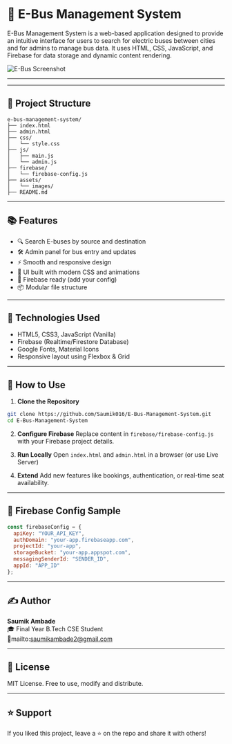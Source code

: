 # 🚌 E-Bus Management System

E-Bus Management System is a web-based application designed to provide an intuitive interface for users to search for electric buses between cities and for admins to manage bus data. It uses HTML, CSS, JavaScript, and Firebase for data storage and dynamic content rendering.

![E-Bus Screenshot](https://cdn.dribbble.com/users/1338391/screenshots/15309124/media/9a5d7e7fe614ef00f19e2ea2eafcb3f9.png)

---


---

## 📁 Project Structure

```
e-bus-management-system/
├── index.html
├── admin.html
├── css/
│   └── style.css
├── js/
│   ├── main.js
│   └── admin.js
├── firebase/
│   └── firebase-config.js
├── assets/
│   └── images/
├── README.md
```

---

## 📚 Features

- 🔍 Search E-buses by source and destination
- 🛠 Admin panel for bus entry and updates
- ⚡ Smooth and responsive design
- 🎨 UI built with modern CSS and animations
- 🔗 Firebase ready (add your config)
- 📦 Modular file structure

---

## 🔧 Technologies Used

- HTML5, CSS3, JavaScript (Vanilla)
- Firebase (Realtime/Firestore Database)
- Google Fonts, Material Icons
- Responsive layout using Flexbox & Grid

---

## 🧩 How to Use

1. **Clone the Repository**
```bash
git clone https://github.com/Saumik016/E-Bus-Management-System.git
cd E-Bus-Management-System
```

2. **Configure Firebase**
Replace content in `firebase/firebase-config.js` with your Firebase project details.

3. **Run Locally**
Open `index.html` and `admin.html` in a browser (or use Live Server)

4. **Extend**
Add new features like bookings, authentication, or real-time seat availability.

---

## 🔐 Firebase Config Sample

```js
const firebaseConfig = {
  apiKey: "YOUR_API_KEY",
  authDomain: "your-app.firebaseapp.com",
  projectId: "your-app",
  storageBucket: "your-app.appspot.com",
  messagingSenderId: "SENDER_ID",
  appId: "APP_ID"
};
```

---

## ✍️ Author

**Saumik Ambade**  
🎓 Final Year B.Tech CSE Student  
📧mailto:saumikambade2@gmail.com

---

## 📜 License

MIT License. Free to use, modify and distribute.

---

## ⭐ Support

If you liked this project, leave a ⭐ on the repo and share it with others!

